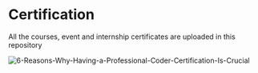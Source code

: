 # Certification
All the courses, event and internship certificates are uploaded in this repository 

![6-Reasons-Why-Having-a-Professional-Coder-Certification-Is-Crucial](https://user-images.githubusercontent.com/76477323/224466659-8320a767-2baa-4201-bb76-ebf86e2ed3e6.jpg)
